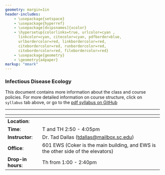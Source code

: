 ```yaml
---
geometry: margin=1in
header-includes:
    - \usepackage{setspace}
    - \usepackage{hyperref}
    - \usepackage[dvipsnames]{xcolor}
    - \hypersetup{colorlinks=true, urlcolor=cyan , 
      linkcolor=cyan, citecolor=cyan, pdfborder=blue,
      urlbordercolor=red, linkbordercolor=red,
      citebordercolor=red, runbordercolor=red,
      citebordercolor=red, filebordercolor=red}
    - \usepackage{geometry}
    - \geometry{a4paper}
markup: "mmark"
---
```



### Infectious Disease Ecology

This document contains more information about the class and course policies. For more detailed information on course structure, click on `syllabus` tab above, or go to the [pdf syllabus on GitHub]()




---



  <span></span>     | <span></span>
 -----------|-------------------------------------------------------------------
**Location**:  |    | 
**Time**: | T and TH  2:50 - 4:05pm | 
**Instructor**: | Dr. Tad Dallas (tdallas@mailbox.sc.edu) | 
**Office**: | 601 EWS (Coker is the main building, and EWS is the other side of the elevators) | 
**Drop-in hours**: |  Th from 1:00 - 2:40pm  | 


